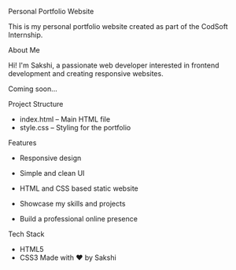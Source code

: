  Personal Portfolio Website
 
This is my personal portfolio website created as part of the CodSoft Internship.

 About Me
 
 Hi! I'm Sakshi, a passionate web developer interested in frontend development and creating responsive websites.

Coming soon...

Project Structure
- index.html – Main HTML file
- style.css – Styling for the portfolio

 Features
- Responsive design
- Simple and clean UI
- HTML and CSS based static website


- Showcase my skills and projects
- Build a professional online presence

Tech Stack
- HTML5
- CSS3
Made with ❤ by Sakshi
